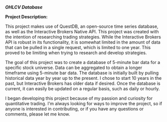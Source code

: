 ***OHLCV Database***

**Project Description:**
  
This project makes use of QuestDB, an open-source time series database, as well as the Interactive Brokers Native API. This project was created with the intention of researching trading strategies. While the Interactive Brokers API is robust in its functionality, it is somewhat limited in the amount of data that can be pulled in a single request, which is limited to one year. This proved to be limiting when trying to research and develop strategies.

The goal of this project was to create a database of 5-minute bar data for a specific stock universe. Data can be aggregated to obtain a longer timeframe using 5-minute bar data. The database is initially built by pulling historical data year by year up to the present. I chose to start 10 years in the past, but Interactive Brokers has older data if desired. Once the database is current, it can easily be updated on a regular basis, such as daily or hourly.

I began developing this project because of my passion and curiosity for quantitative trading. I'm always looking for ways to improve the project, so if anyone is interested in contributing, or if you have any questions or comments, please let me know.

